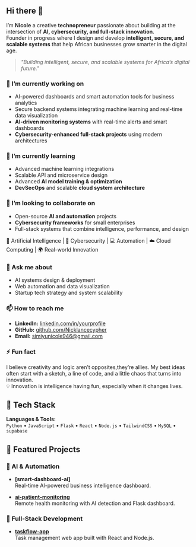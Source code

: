 ## Hi there 👋  

I’m **Nicole** a creative **technopreneur** passionate about building at the intersection of **AI, cybersecurity, and full-stack innovation**.  
Founder in progress  where I design and develop **intelligent, secure, and scalable systems** that help African businesses grow smarter in the digital age.  

> *"Building intelligent, secure, and scalable systems for Africa’s digital future."*  

### 🔭 I’m currently working on  
- AI-powered dashboards and smart automation tools for business analytics  
- Secure backend systems integrating machine learning and real-time data visualization  
- **AI-driven monitoring systems** with real-time alerts and smart dashboards  
- **Cybersecurity-enhanced full-stack projects** using modern architectures  

### 🌱 I’m currently learning  
- Advanced machine learning integrations   
- Scalable API and microservice design
- Advanced **AI model training & optimization**  
- **DevSecOps** and scalable **cloud system architecture**  
 
### 👯 I’m looking to collaborate on  
- Open-source **AI and automation** projects  
- **Cybersecurity frameworks** for small enterprises  
- Full-stack systems that combine intelligence, performance, and design
 
🧠 Artificial Intelligence | 🔐 Cybersecurity | 💻 Automation | ☁️ Cloud Computing | 🌍 Real-world Innovation  

### 💬 Ask me about  
- AI systems design & deployment  
- Web automation and data visualization    
- Startup tech strategy and system scalability


### 📫 How to reach me  
- **LinkedIn:** [linkedin.com/in/yourprofile](www.linkedin.com/in/nicole-wafula-1345952b1)  
- **GitHub:** [github.com/Nicklancecypher](https://github.com/Nicklancecypher)  
- **Email:** [simiyunicole946@gmail.com](mailto:simiyunicole946@gmail.com)  

### ⚡ Fun fact  
I believe creativity and logic aren’t opposites,they’re allies. 
My best ideas often start with a sketch, a line of code, and a little chaos that turns into innovation.  
💡 Innovation is intelligence having fun, especially when it changes lives. 

## 🧠 Tech Stack
**Languages & Tools:**  
`Python` • `JavaScript` • `Flask` • `React` • `Node.js` • `TailwindCSS` • `MySQL` • `supabase`  

## 🚀 Featured Projects

### 🔹 AI & Automation  
- **[smart-dashboard-ai]**  
  Real-time AI-powered business intelligence dashboard.  

- **[ai-patient-monitoring](https://github.com/YourUsername/ai-patient-monitoring)**  
  Remote health monitoring with AI detection and Flask dashboard.  


### 🔹 Full-Stack Development  
- **[taskflow-app](https://github.com/Nicklancecypher/taskflow)**  
  Task management web app built with React and Node.js.  




